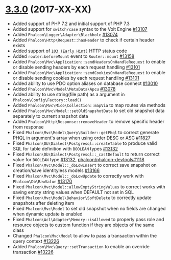 # [3.3.0](https://github.com/phalcon/cphalcon/releases/tag/v3.3.0) (2017-XX-XX)
- Added support of PHP 7.2 and initial support of PHP 7.3
- Added support for `switch/case` syntax to the Volt Engine [#13107](https://github.com/phalcon/cphalcon/issues/13107)
- Added `Phalcon\Logger\Adapter\Blackhole` [#13074](https://github.com/phalcon/cphalcon/issues/13074)
- Added `Phalcon\Http\Request::hasHeader` to check if certain header exists
- Added support of [`103 (Early Hint)`](https://datatracker.ietf.org/doc/draft-ietf-httpbis-early-hints) HTTP status code
- Added `router:beforeMount` event to `Router::mount` [#13158](https://github.com/phalcon/cphalcon/issues/13158)
- Added `Phalcon\Mvc\Application::sendHeadersOnHandleRequest` to enable or disable sending headers by each request handling [#13101](https://github.com/phalcon/cphalcon/issues/13101)
- Added `Phalcon\Mvc\Application::sendCookiesOnHandleRequest` to enable or disable sending cookies by each request handling [#13101](https://github.com/phalcon/cphalcon/issues/13101)
- Added ability to use PDO option aliases on database connect [#13010](https://github.com/phalcon/cphalcon/issues/13010)
- Added `Phalcon\Mvc\Model\MetaData\Apcu` [#13078](https://github.com/phalcon/cphalcon/issues/13078)
- Added ability to use string(file path) as a argument in `Phalcon\Config\Factory::load()`
- Added `Phalcon\Mvc\Mico\Collection::mapVia` to map routes via methods
- Added `Phalcon\Mvc\Model::setOldSnapshotData` to set old snapshot data separately to current snapshot data
- Added `Phalcon\Http\Response::removeHeader` to remove specific header from response
- Fixed `Phalcon\Mvc\Model\Query\Builder::getPhql` to correct generate PHQL in argument's array when using order DESC or ASC [#11827](https://github.com/phalcon/cphalcon/issues/11827)
- Fixed `Phalcon\Db\Dialect\Postgresql::createTable` to produce valid SQL for table definition with `BOOLEAN` types [#13132](https://github.com/phalcon/cphalcon/issues/13132)
- Fixed `Phalcon\Db\Dialect\Postgresql::_castDefault` to return correct value for `BOOLEAN` type [#13132](https://github.com/phalcon/cphalcon/issues/13132), [phalcon/phalcon-devtools#1118](https://github.com/phalcon/phalcon-devtools/issues/1118)
- Fixed `Phalcon\Mvc\Model::_doLowInsert` to correct save snapshot on creation/save identityless models [#13166](https://github.com/phalcon/cphalcon/issues/13166)
- Fixed `Phalcon\Mvc\Model::_doLowUpdate` to correctly work with `Phalcon\Db\RawValue` [#13170](https://github.com/phalcon/cphalcon/issues/13170)
- Fixed `Phalcon\Mvc\Model::allowEmptyStringValues` to correct works with saving empty string values when DEFAULT not set in SQL
- Fixed `Phalcon\Mvc\Model\Behavior\SoftDelete` to correctly update snapshots after deleting item
- Fixed `Phalcon\Mvc\Model` to set old snapshot when no fields are changed when dynamic update is enabled
- Fixed `Phalcon\Acl\Adapter\Memory::isAllowed` to properly pass role and resource objects to custom function if they are objects of the same class
- Changed `Phalcon\Mvc\Model` to allow to pass a transaction within the query context [#13226](https://github.com/phalcon/cphalcon/issues/13226)
- Added `Phalcon\Mvc\Query::setTransaction` to enable an override transaction [#13226](https://github.com/phalcon/cphalcon/issues/13226)